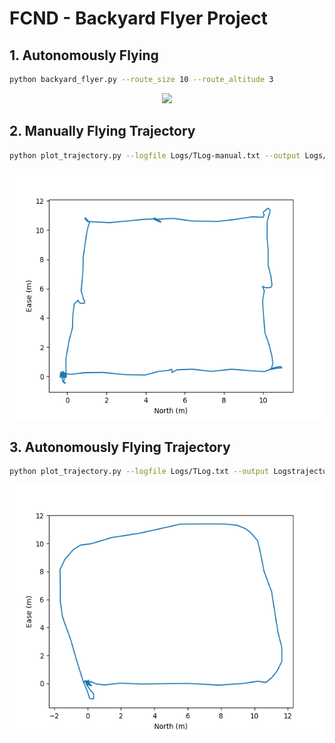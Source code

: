 # FCND - Backyard Flyer Project

## 1. Autonomously Flying

```bash
python backyard_flyer.py --route_size 10 --route_altitude 3
```
<div align = 'center'>
    <a>
    <href="https://youtu.be/HIV8B7xQXEs">
    <img src="Logs/demo.gif" height="400">
    </a>
</div>

## 2. Manually Flying Trajectory

```bash
python plot_trajectory.py --logfile Logs/TLog-manual.txt --output Logs/trajectory_manually_flying.png
```
<div align='center'>
<img src = 'Logs/trajectory_manually_flying.png' height="400px">
</div>

## 3. Autonomously Flying Trajectory

```bash
python plot_trajectory.py --logfile Logs/TLog.txt --output Logstrajectory_autonomously_flying.png
```
<div align='center'>
<img src = 'Logs/trajectory_autonomously_flying.png' height="400px">
</div>